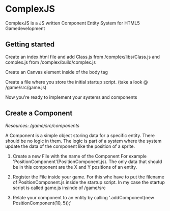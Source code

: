 <h1>ComplexJS</h1>
ComplexJS is a JS written Component Entity System for HTML5 Gamedevelopment

<h2>Getting started</h2>
Create an index.html file and add Class.js from /complex/libs/Class.js and complex.js from /complex/build/complex.js

Create an Canvas element inside of the body tag

Create a file where you store the initial startup script. (take a look @ /game/src/game.js)

Now you're ready to implement your systems and components


<h2>Create a Component</h2>
<i>Resources: /game/src/components</i>

A Component is a simple object storing data for a specific entity. There should be no logic in them. The logic is part of a system where the system update the data
of the component like the position of a sprite.

1. Create a new File with the name of the Component For example 'PositionComponent'(PositionComponent.js). The only data that should be in this component are the X and Y positions of an entity.

2. Register the File inside your game. For this whe have to put the filename of PositionComponent.js inside the startup script.
    In my case the startup script is called game.js insinde of /game/src

3. Relate your component to an entity by calling '.addComponent(new PositionComponent(10, 5));'